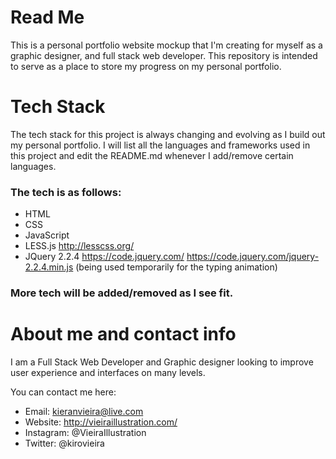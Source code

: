 # Read Me
This is a personal portfolio website mockup that I'm creating for myself as a graphic designer, and full stack web developer. This repository is intended to serve as a place to store my progress on my personal portfolio.

# Tech Stack

The tech stack for this project is always changing and evolving as I build out my personal portfolio. I will list all the languages and frameworks used in this project and edit the README.md whenever I add/remove certain languages.

### The tech is as follows:

* HTML
* CSS
* JavaScript
* LESS.js http://lesscss.org/
* JQuery 2.2.4 https://code.jquery.com/ https://code.jquery.com/jquery-2.2.4.min.js (being used temporarily for the typing animation)

### More tech will be added/removed as I see fit.

# About me and contact info

I am a Full Stack Web Developer and Graphic designer looking to improve user experience and interfaces on many levels. 

You can contact me here:

* Email: kieranvieira@live.com
* Website: http://vieiraillustration.com/
* Instagram: @VieiraIllustration
* Twitter: @kirovieira
